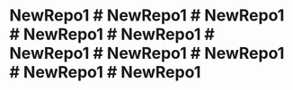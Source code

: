 # NewRepo1 # NewRepo1 # NewRepo1 # NewRepo1 # NewRepo1 # NewRepo1 # NewRepo1 # NewRepo1 # NewRepo1 # NewRepo1
